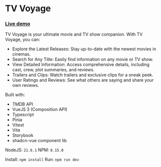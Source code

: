# TV Voyage

### [Live demo](https://tv-voyage.vercel.app/)

TV Voyage is your ultimate movie and TV show companion. With TV Voyage, you can:

* Explore the Latest Releases: Stay up-to-date with the newest movies in cinemas.
* Search for Any Title: Easily find information on any movie or TV show.
* View Detailed Information: Access comprehensive details, including cast, crew, plot summaries, and reviews.
* Trailers and Clips: Watch trailers and exclusive clips for a sneak peek.
* User Ratings and Reviews: See what others are saying and share your own reviews.

    
Built with:
- TMDB API
- VueJS 3 (Composition API)
- Typescript
- Pinia
- Vitest
- Vite
- Storybook
- shadcn-vue component lib

NodeJS: `21.6.1`
NPM: `8.15.0`

Install:
`npm install`
Run:
`npm run dev`
